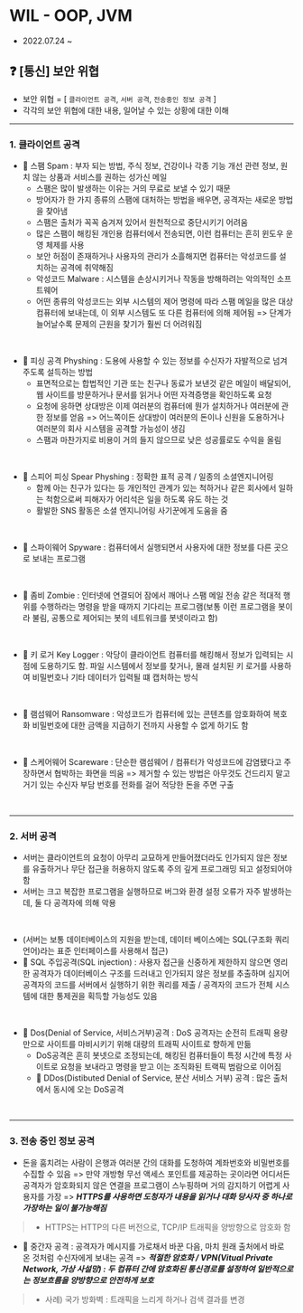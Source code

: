 
# WIL - OOP, JVM
- 2022.07.24 ~

## ❓ [통신] 보안 위협
- 보안 위협 = [ `클라이언트 공격`, `서버 공격`, `전송중인 정보 공격` ]
- 각각의 보안 위협에 대한 내용, 일어날 수 있는 상황에 대한 이해

------

### 1. 클라이언트 공격
- 📌 스팸 Spam : 부자 되는 방법, 주식 정보, 건강이나 각종 기능 개선 관련 정보, 원치 않는 상품과 서비스를 권하는 성가신 메일
    * 스팸은 많이 발생하는 이유는 거의 무료로 보낼 수 있기 때문
    * 방어자가 한 가지 종류의 스팸에 대처하는 방법을 배우면, 공격자는 새로운 방법을 찾아냄
    * 스팸은 출처가 꼭꼭 숨겨져 있어서 원천적으로 중단시키기 어려움
    * 많은 스팸이 해킹된 개인용 컴퓨터에서 전송되면, 이런 컴퓨터는 흔히 윈도우 운영 체제를 사용
    * 보안 허점이 존재하거나 사용자의 관리가 소흘해지면 컴퓨터는 악성코드를 설치하는 공격에 취약해짐
    * 악성코드 Malware : 시스템을 손상시키거나 작동을 방해하려는 악의적인 소프트웨어
    * 어떤 종류의 악성코드는 외부 시스템의 제어 명령에 따라 스팸 메일을 많은 대상 컴퓨터에 보내는데, 이 외부 시스템도 또 다른 컴퓨터에 의해 제어됨 => 단계가 늘어날수록 문제의 근원을 찾기가 훨씬 더 어려워짐
<br />

- 📌 피싱 공격 Physhing : 도용에 사용할 수 있는 정보를 수신자가 자발적으로 넘겨주도록 설득하는 방법
    * 표면적으로는 합법적인 기관 또는 친구나 동료가 보낸것 같은 메일이 배달되어, 웹 사이트를 방문하거나 문서를 읽거나 어떤 자격증명을 확인하도록 요청
    * 요청에 응하면 상대방은 이제 여러분의 컴퓨터에 뭔가 설치하거나 여러분에 관한 정보를 얻음 => 어느쪽이든 상대방이 여러분의 돈이나 신원을 도용하거나 여러분의 회사 시스템을 공격할 가능성이 생김
    * 스팸과 마찬가지로 비용이 거의 들지 않으므로 낮은 성공률로도 수익을 올림
<br />

- 📌 스피어 피싱 Spear Physhing : 정확한 표적 공격 / 일종의 소셜엔지니어링
    * 함께 아는 친구가 있다는 등 개인적인 관계가 있는 척하거나 같은 회사에서 일하는 척함으로써 피해자가 어리석은 일을 하도록 유도 하는 것
    * 활발한 SNS 활동은 소셜 엔지니어링 사기꾼에게 도움을 줌
<br />

- 📌 스파이웨어 Spyware : 컴퓨터에서 실행되면서 사용자에 대한 정보를 다른 곳으로 보내는 프로그램
<br />

- 📌 좀비 Zombie : 인터넷에 연결되어 잠에서 깨어나 스팸 메일 전송 같은 적대적 행위를 수행하라는 명령을 받을 때까지 기다리는 프로그램(보통 이런 프로그램을 봇이라 불림, 공통으로 제어되는 봇의 네트워크를 봇넷이라고 함)
<br />

- 📌 키 로거 Key Logger : 악당이 클라이언트 컴퓨터를 해킹해서 정보가 입력되는 시점에 도용하기도 함. 파일 시스템에서 정보를 찾거나, 몰래 설치된 키 로거를 사용하여 비밀번호나 기타 데이터가 입력될 떄 캡처하는 방식
<br />

- 📌 램섬웨어 Ransomware : 악성코드가 컴퓨터에 있는 콘텐츠를 암호화하여 복호화 비밀번호에 대한 금액을 지급하기 전까지 사용할 수 없게 하기도 함
<br />

- 📌 스케어웨어 Scareware : 단순한 램섬웨어 / 컴퓨터가 악성코드에 감염됐다고 주장하면서 협박하는 화면을 띄움 => 제거할 수 있는 방법은 아무것도 건드리지 말고 거기 있는 수신자 부담 번호를 전화를 걸어 적당한 돈을 주면 구출
<br />

------

### 2. 서버 공격
- 서버는 클라이언트의 요청이 아무리 교묘하게 만들어졌더라도 인가되지 않은 정보를 유출하거나 무단 접근을 허용하지 않도록 주의 깊게 프로그래밍 되고 설정되어야 함
- 서버는 크고 복잡한 프로그램을 실행하므로 버그와 환경 설정 오류가 자주 발생하는데, 둘 다 공격자에 의해 악용
<br />

- (서버는 보통 데이터베이스의 지원을 받는데, 데이터 베이스에는 SQL(구조화 쿼리 언어)라는 표준 인터페이스를 사용해서 접근)
- 📌 SQL 주입공격(SQL injection) : 사용자 접근을 신중하게 제한하지 않으면 영리한 공격자가 데이터베이스 구조를 드러내고 인가되지 않은 정보를 추출하며 심지어 공격자의 코드를 서버에서 실행하기 위한 쿼리를 제출 / 공격자의 코드가 전체 시스템에 대한 통제권을 획득할 가능성도 있음
<br />

- 📌 Dos(Denial of Service, 서비스거부)공격 : DoS 공격자는 순전히 트래픽 용량만으로 사이트를 마비시키기 위해 대량의 트래픽 사이트로 향하게 만듦
    * DoS공격은 흔히 봇넷으로 조정되는데, 해킹된 컴퓨터들이 특정 시간에 특정 사이트로 요청을 보내라고 명령을 받고 이는 조직화된 트랙픽 범람으로 이어짐
    * 📌 DDos(Distibuted Denial of Service, 분산 서비스 거부) 공격 : 많은 출처에서 동시에 오는 DoS공격
<br />

------

### 3. 전송 중인 정보 공격

- 돈을 훔치려는 사람이 은행과 여러분 간의 대화를 도청하여 계좌번호와 비밀번호를 수집할 수 있음 => 만약 개방형 무선 액세스 포인트를 제공하는 곳이라면 어디서든 공격자가 암호화되지 않은 연결을 프로그램이 스누핑하며 거의 감지하기 어렵게 사용자를 가장 => **_HTTPS를 사용하면 도청자가 내용을 읽거나 대화 당사자 중 하나로 가장하는 일이 불가능해짐_**
> - HTTPS는 HTTP의 다른 버전으로,  TCP/IP 트래픽을 양방향으로 암호화 함 <br />
- 📌 중간자 공격 : 공격자가 메시지를 가로채서 바꾼 다음, 마치 원래 출처에서 바로 온 것처럼 수신자에게 보내는 공격 => **_적절한 암호화 / VPN(Vitual Private Network, 가상 사설망) : 두 컴퓨터 간에 암호화된 통신경로를 설정하여 일반적으로는 정보흐름을 양방향으로 안전하게 보호_**
> - 사례) 국가 방화벽 : 트래픽을 느리게 하거나 검색 결과를 변경<br />
